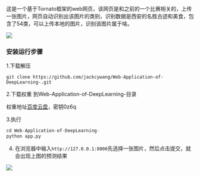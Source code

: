 这是一个基于Tornato框架的web网页，该网页是和之前的一个比赛相关的，上传一张图片，网页自动识别出该图片的类别，识别数据是西安的名胜古迹和美食，包含了54类，可以上传本地的图片，识别该图片属于啥。

![](E:\project\Dog-Breed-Identification-Gluon-master\image\fig.png)

### 安装运行步骤

1.下载解压

```pytho
git clone https://github.com/jackcywang/Web-Application-of-DeepLearning-.git
```

2.下载权重 到Web-Application-of-DeepLearning-目录

权重地址[百度云盘](https://pan.baidu.com/s/1HHe8hysDr_UVX6I4o62EfQ)，密钥0z6q

3.执行

```python
cd Web-Application-of-DeepLearning-
python app.py
```

4. 在浏览器中输入`http://127.0.0.1:8000`先选择一张图片，然后点击提交，就会出现上图的预测结果

![](E:\project\Dog-Breed-Identification-Gluon-master\image\fig2.png)